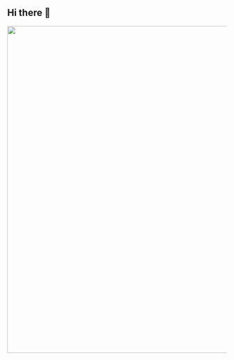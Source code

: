 ## Hi there 👋
<img src="https://static.wikia.nocookie.net/aceattorney/images/9/98/Jake_Normal_1.gif/revision/latest?cb=20120916141601" width="1000" height="750">

<!--
**Arknov/Arknov** is a ✨ _special_ ✨ repository because its `README.md` (this file) appears on your GitHub profile.

Here are some ideas to get you started:

- 🔭 I’m currently working on ...
- 🌱 I’m currently learning ...
- 👯 I’m looking to collaborate on ...
- 🤔 I’m looking for help with ...
- 💬 Ask me about ...
- 📫 How to reach me: ...
- 😄 Pronouns: ...
- ⚡ Fun fact: ...
-->
